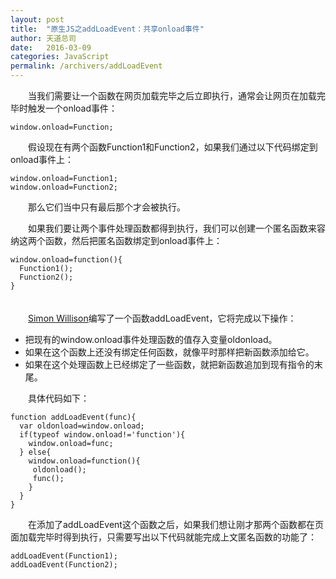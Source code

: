 ```yaml
---
layout: post
title:  "原生JS之addLoadEvent：共享onload事件"
author: 天道总司
date:   2016-03-09
categories: JavaScript
permalink: /archivers/addLoadEvent
---
```

  
　　当我们需要让一个函数在网页加载完毕之后立即执行，通常会让网页在加载完毕时触发一个onload事件：   
    
    window.onload=Function;

　　假设现在有两个函数Function1和Function2，如果我们通过以下代码绑定到onload事件上：   

    window.onload=Function1;
    window.onload=Function2;

　　那么它们当中只有最后那个才会被执行。   
   
　　如果我们要让两个事件处理函数都得到执行，我们可以创建一个匿名函数来容纳这两个函数，然后把匿名函数绑定到onload事件上：     
   
	window.onload=function(){
	  Function1();
	  Function2();
	}

　　<br />
　　[Simon Willison](http://simon.incutio.com)编写了一个函数addLoadEvent，它将完成以下操作：

*  把现有的window.onload事件处理函数的值存入变量oldonload。   
*  如果在这个函数上还没有绑定任何函数，就像平时那样把新函数添加给它。
*  如果在这个处理函数上已经绑定了一些函数，就把新函数追加到现有指令的末尾。
   
　　具体代码如下：
	
	function addLoadEvent(func){
	  var oldonload=window.onload;
	  if(typeof window.onload!='function'){
	    window.onload=func;
	  } else{
	    window.onload=function(){
	     oldonload();
	     func();
	    }
	  }
	}

　　在添加了addLoadEvent这个函数之后，如果我们想让刚才那两个函数都在页面加载完毕时得到执行，只需要写出以下代码就能完成上文匿名函数的功能了：

	addLoadEvent(Function1);
	addLoadEvent(Function2);
